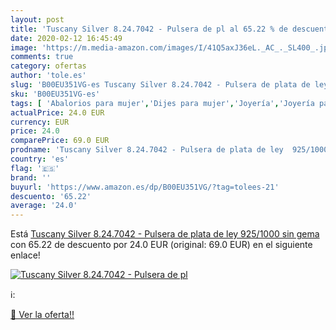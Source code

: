 ```yaml
---
layout: post
title: 'Tuscany Silver 8.24.7042 - Pulsera de pl al 65.22 % de descuento'
date: 2020-02-12 16:45:49
image: 'https://m.media-amazon.com/images/I/41Q5axJ36eL._AC_._SL400_.jpg'
comments: true
category: ofertas
author: 'tole.es'
slug: 'B00EU351VG-es Tuscany Silver 8.24.7042 - Pulsera de plata de ley...'
sku: 'B00EU351VG-es'
tags: [ 'Abalorios para mujer','Dijes para mujer','Joyería','Joyería para mujer','de','ley','plata', ]
actualPrice: 24.0 EUR
currency: EUR
price: 24.0
comparePrice: 69.0 EUR
prodname: 'Tuscany Silver 8.24.7042 - Pulsera de plata de ley  925/1000   sin gema'
country: 'es'
flag: '🇪🇸'
brand: ''
buyurl: 'https://www.amazon.es/dp/B00EU351VG/?tag=tolees-21'
descuento: '65.22'
average: '24.0'
---
```


Está [Tuscany Silver 8.24.7042 - Pulsera de plata de ley  925/1000   sin gema](https://www.amazon.es/dp/B00EU351VG/?tag=tolees-21) con 65.22 de descuento por 24.0 EUR (original: 69.0 EUR) en el siguiente enlace!

[![Tuscany Silver 8.24.7042 - Pulsera de pl](https://m.media-amazon.com/images/I/41Q5axJ36eL._AC_._SL400_.jpg)](https://www.amazon.es/dp/B00EU351VG/?tag=tolees-21)

ℹ️:


[🛒 Ver la oferta!!](https://www.amazon.es/dp/B00EU351VG/?tag=tolees-21)
